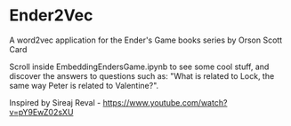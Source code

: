 # Ender2Vec
A word2vec application for the Ender's Game books series by Orson Scott Card

Scroll inside EmbeddingEndersGame.ipynb to see some cool stuff, and discover the answers to questions such as: "What is related to Lock, the same way Peter is related to Valentine?".

Inspired by Sireaj Reval - https://www.youtube.com/watch?v=pY9EwZ02sXU


